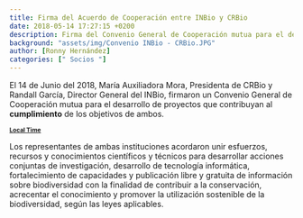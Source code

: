 ```yaml
---
title: Firma del Acuerdo de Cooperación entre INBio y CRBio
date: 2018-05-14 17:27:15 +0200
description: Firma del Convenio General de Cooperación mutua para el desarrollo de proyectos.
background: "assets/img/Convenio INBio - CRBio.JPG"
author: [Ronny Hernández]
categories: [" Socios "]
---
```

<script type="text/javascript"> 
function UTCLocalTimeZone(hileraFechaHora, addlinebreak) {
  // The function convert the parameter UTC ISO Date string to the local time.
  // Use addlinebreak to indicate a new line (1), a space (0) between "UTC" and the sign of the time.
  var fecha = new Date(hileraFechaHora);    
  var desfase = fecha.getTimezoneOffset();
  var signo = "+";
  
  if (desfase < 0) { signo = "+"; } else { signo = "-"; }
  desfase = Math.abs(desfase);
  var horas = Math.trunc(desfase/60);
  var minutos = Math.trunc(desfase - (horas * 60));
  
  if (horas < 9) {horas = "0" + horas};
  if (minutos < 9) {minutos = "0"+ minutos};
  if (addlinebreak == 1) { linebreak = "<br>"; } else { if (addlinebreak == 0) {linebreak = " "; } else { linebreak = ""; }; };
  return ("UTC" + linebreak + signo) + (horas + ":" + minutos);
}

function horaLocal(hileraFechaHora, addDay) {
// The function convert the parameter ISO Date string to the local hour HH:MM.
// If addDay = 1 then A "(+1 day)" is added in another line.
  var fecha = new Date(hileraFechaHora);   
  var horas = fecha.getHours();
  var minutos = fecha.getMinutes();
  
  if (horas < 10) {
     horas = "0" + horas.toString();
  }
  if (minutos < 10) {
     minutos = "0" + minutos.toString();
  }
  
  shiftDays = 0;
  shifted = "";
  if (addDay) {
    shiftDays = fecha.getDate() - parseInt(hileraFechaHora.substr(hileraFechaHora.search("T")-2,2),10);
    if (shiftDays > 0) {
      shifted = "<br>"+"+1 day";
    } else {
      if (shiftDays < 0) {
        shifted = "<br>"+"-1 day";
      }
    }
  }
  return horas + ":" + minutos + shifted;
}
</script>


<script type="text/javascript">
  let showDay = 1;
  document.write( UTCLocalTimeZone('2018-10-19T23:00:00Z', -1) );
</script>

El 14 de Junio del 2018, María Auxiliadora Mora, Presidenta de CRBio y Randall García, Director General del INBio, firmaron un Convenio General de Cooperación mutua para el desarrollo de proyectos que contribuyan al <b>cumplimiento</b> de los objetivos de ambos.

<span style="font-size:75%"><strong>
    <a href="https://www.timeanddate.com/worldclock/fixedtime.html?msg=TDWG+2020+-+Attention%3a%20Local%20Time&iso=20200922T0800&p1=1440&ah=2&am=" target="_blank">
    Local Time
  </a></strong></span>

Los representantes de ambas instituciones acordaron unir esfuerzos, recursos y conocimientos científicos y técnicos para desarrollar acciones conjuntas de investigación, desarrollo de tecnología informática, fortalecimiento de capacidades y publicación libre y gratuita de información sobre biodiversidad con la finalidad de contribuir a la conservación, acrecentar el conocimiento y promover la utilización sostenible de la biodiversidad, según las leyes aplicables.







